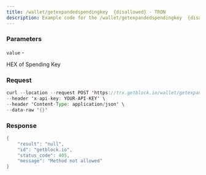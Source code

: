 ```yaml
---
title: /wallet/getexpandedspendingkey  {disallowed} - TRON
description: Example code for the /wallet/getexpandedspendingkey  {disallowed} rest method. Сomplete guide on how to use /wallet/getexpandedspendingkey  {disallowed} rest in GetBlock.io Web3 documentation.
---
```


### Parameters


`value` -

HEX of Spending Key

### Request

``` java
curl --location --request POST 'https://trx.getblock.io/wallet/getexpandedspendingkey' \
--header 'x-api-key: YOUR-API-KEY' \
--header 'Content-Type: application/json' \
--data-raw '{}'
```

###  Response

``` java
{
    "result": "null",
    "id": "getblock.io",
    "status_code": 405,
    "message": "Method not allowed"
}
```


